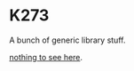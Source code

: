 K273
====

A bunch of generic library stuff.

[nothing to see here](https://www.youtube.com/watch?v=7DG97dAVZns).

